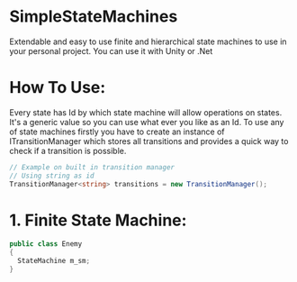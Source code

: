 # SimpleStateMachines
Extendable and easy to use finite and hierarchical state machines to use in your personal project.
You can use it with Unity or .Net

# How To Use:
Every state has Id by which state machine will allow operations on states. It's a generic value so you can use what ever you like as an Id.
To use any of state machines firstly you have to create an instance of ITransitionManager<TId> which stores all transitions and provides a quick way to check if a transition is possible.
```csharp
// Example on built in transition manager
// Using string as id
TransitionManager<string> transitions = new TransitionManager();
```

# 1. Finite State Machine:
```csharp
public class Enemy
{
  StateMachine m_sm;
}
```
